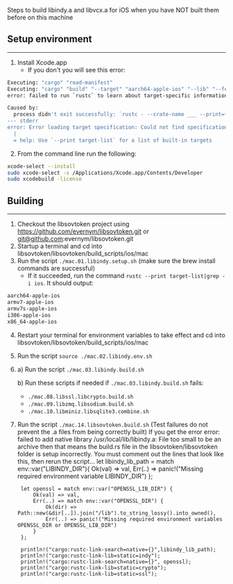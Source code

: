 Steps to build libindy.a and libvcx.a for iOS
when you have NOT built them before on this machine
## Setup environment
---------------------------------------------------------------------------
1. Install Xcode.app
    * If you don't you will see this error:
```bash
Executing: "cargo" "read-manifest"
Executing: "cargo" "build" "--target" "aarch64-apple-ios" "--lib" "--features" "" "--color" "auto" "--release" "--verbose"
error: failed to run `rustc` to learn about target-specific information

Caused by:
  process didn't exit successfully: `rustc - --crate-name ___ --print=file-names --target aarch64-apple-ios --crate-type bin --crate-type rlib --crate-type dylib --crate-type cdylib --crate-type staticlib --crate-type proc-macro` (exit code: 101)
--- stderr
error: Error loading target specification: Could not find specification for target "aarch64-apple-ios"
  |
  = help: Use `--print target-list` for a list of built-in targets
```
2. From the command line run the following:
```bash
xcode-select --install
sudo xcode-select -s /Applications/Xcode.app/Contents/Developer
sudo xcodebuild -license
```


## Building
---------------------------------------------------------------------------
1. Checkout the libsovtoken project using https://github.com/evernym/libsovtoken.git or git@github.com:evernym/libsovtoken.git
1. Startup a terminal and cd into libsovtoken/libsovtoken/build_scripts/ios/mac
1. Run the script `./mac.01.libindy.setup.sh` (make sure the brew install commands are successful)
    * If it succeeded, run the command `rustc --print target-list|grep -i ios`. It should output:
```bash
aarch64-apple-ios
armv7-apple-ios
armv7s-apple-ios
i386-apple-ios
x86_64-apple-ios
```
4. Restart your terminal for environment variables to take effect and cd into libsovtoken/libsovtoken/build_scripts/ios/mac
1. Run the script `source ./mac.02.libindy.env.sh`
1.
    a) Run the script `./mac.03.libindy.build.sh`

    b) Run these scripts if needed if `./mac.03.libindy.build.sh` fails:
    - `./mac.08.libssl.libcrypto.build.sh`
    - `./mac.09.libzmq.libsodium.build.sh`
    - `./mac.10.libminiz.libsqlite3.combine.sh`
1. Run the script `./mac.14.libsovtoken.build.sh` (Test failures do not prevent the .a files from being correctly built)
If you get the error
error: failed to add native library /usr/local/lib/libindy.a: File too small to be an archive
then that means the build.rs file in the libsovtoken/libsovtoken folder is setup incorrectly.
You must comment out the lines that look like this, then rerun the script...
        let libindy_lib_path = match env::var("LIBINDY_DIR"){
            Ok(val) => val,
            Err(..) => panic!("Missing required environment variable LIBINDY_DIR")
        };

        let openssl = match env::var("OPENSSL_LIB_DIR") {
            Ok(val) => val,
            Err(..) => match env::var("OPENSSL_DIR") {
                Ok(dir) => Path::new(&dir[..]).join("/lib").to_string_lossy().into_owned(),
                Err(..) => panic!("Missing required environment variables OPENSSL_DIR or OPENSSL_LIB_DIR")
            }
        };

        println!("cargo:rustc-link-search=native={}",libindy_lib_path);
        println!("cargo:rustc-link-lib=static=indy");
        println!("cargo:rustc-link-search=native={}", openssl);
        println!("cargo:rustc-link-lib=static=crypto");
        println!("cargo:rustc-link-lib=static=ssl");
